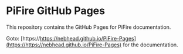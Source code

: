 # PiFire GitHub Pages
This repository contains the GitHub Pages for PiFire documentation.

Goto: [https://https://nebhead.github.io/PiFire-Pages](https://https://nebhead.github.io/PiFire-Pages) for the documentation.